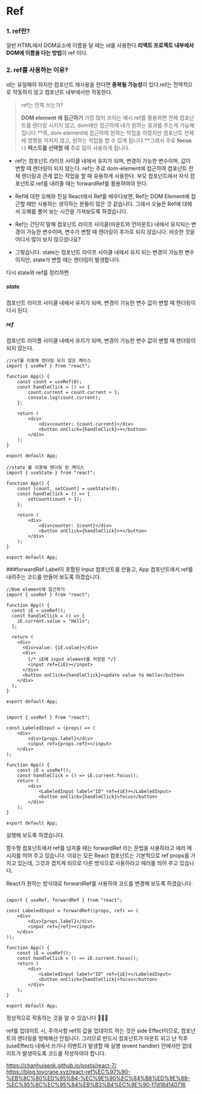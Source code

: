# Ref

### 1. ref란?

일반 HTML에서 DOM요소에 이름을 달 때는 id를 사용한다.**리액트 프로젝트 내부에서 DOM에 이름을 다는 방법**이 ref 이다.

### 2. ref를 사용하는 이유?

id는 유일해야 하지만 컴포넌트 재사용을 한다면 **중복될 가능성**이 있다.ref는 전역적으로 작동하지 않고 컴포넌트 내부에서만 작동한다.

> ref는 언제 쓰는가?
>
> **DOM element 에 접근하기** 가장 많이 쓰이는 예시.ref를 활용하면 전체 컴포넌트를 렌더링 시키지 않고, dom에만 접근하여 내가 원하는 효과를 주는게 가능해 집니다.**즉, dom element에 접근하여 원하는 작업을 하였지만 컴포넌트 전체에 영향을 끼치지 않고, 원하는 작업을 할 수 있게 됩니다.**그래서 주로 **focus**나 **텍스트를 선택할 때** 주로 많이 사용하게 됩니다.

- ref는 컴포넌트 라이프 사이클 내에서 유지가 되며, 변경이 가능한 변수이며, 값이 변할 때 렌더링이 되지 않는다.
  ref는 주로 dom-element에 접근하여 컴포넌트 전체 렌더링과 관계 없는 작업을 할 때 유용하게 사용한다.
  부모 컴포넌트에서 자식 컴포넌트로 ref를 내려줄 때는 forwardRef를 활용하여야 한다.

- Ref에 대한 오해와 진실
  React에서 Ref를 배우다보면, Ref는 DOM Element에 접근할 때만 사용하는 생각하는 분들이 많은 것 같습니다. 그래서 오늘은 Ref에 대해서 오해를 풀어 보는 시간을 가져보도록 하겠습니다.

- Ref는 간단히 말해 컴포넌트 라이프 사이클(마운트와 언마운트) 내에서 유지되는 변경이 가능한 변수이며, 변수가 변할 때 렌더링이 추가로 되지 않습니다. 비슷한 것을 어디서 많이 보지 않으셨나요?

- 그렇습니다. state는 컴포넌트 라이프 사이클 내에서 유지 되는 변경이 가능한 변수이지만, state가 변할 때는 렌더링이 발생합니다.

다시 state와 ref를 정리하면

##### state

컴포넌트 라이프 사이클 내에서 유지가 되며, 변경이 가능한 변수
값이 변할 때 렌더링이 다시 된다.

##### ref

컴포넌트 라이플 사이클 내에서 유지가 되며, 변경이 가능한 변수
값이 변할 때 렌더링이 되지 않는다.

```
//ref를 이용해 렌더링 되지 않은 케이스
import { useRef } from "react";

function App() {
	const count = useRef(0);
	const handleClick = () => {
		count.current = count.current + 1;
		console.log(count.current);
	};

	return (
		<div>
			<div>counter: {count.current}</div>
			<button onClick={handleClick}>+</button>
		</div>
	);
}

export default App;
```

```
//state 를 이용해 렌더링 된 케이스
import { useState } from "react";

function App() {
	const [count, setCount] = useState(0);
	const handleClick = () => {
		setCount(count + 1);
	};

	return (
		<div>
			<div>counter: {count}</div>
			<button onClick={handleClick}>+</button>
		</div>
	);
}

export default App;

```

###forwardRef
Label이 포함된 Input 컴포넌트를 만들고, App 컴포넌트에서 ref를 내려주는 코드를 만들어 보도록 하겠습니다.

```
//Dom element에 접근하기
import { useRef } from "react";

function App() {
  const iE = useRef();
  const handleClick = () => {
    iE.current.value = "Hello";
  };

  return (
    <div>
      <div>value: {iE.value}</div>
      <div>
        {/* iE에 input element를 저장함 */}
        <input ref={iE}></input>
      </div>
      <button onClick={handleClick}>update value to Hello</button>
    </div>
  );
}

export default App;
```

```

import { useRef } from "react";

const LabeledInput = (props) => (
	<div>
		<div>{props.label}</div>
		<input ref={props.ref}></input>
	</div>
);

function App() {
	const iE = useRef();
	const handleClick = () => iE.current.focus();
	return (
		<div>
			<LabeledInput label="ID" ref={iE}></LabeledInput>
			<button onClick={handleClick}>focus</button>
		</div>
	);
}

export default App;
```

실행해 보도록 하겠습니다.

함수형 컴포넌트에서 ref를 넘겨줄 때는 forwardRef 라는 문법을 사용하라고 에러 메시지를 띄어 주고 있습니다. 이유는 모든 React 컴포넌트는 기본적으로 ref props를 가지고 있는데, 그것과 겹치게 되므로 다른 방식으로 사용하라고 에러를 띄어 주고 있습니다.

React가 원하는 방식대로 forwardRef를 사용하여 코드를 변경해 보도록 하겠습니다.

```

import { useRef, forwardRef } from "react";

const LabeledInput = forwardRef((props, ref) => (
	<div>
		<div>{props.label}</div>
		<input ref={ref}></input>
	</div>
));

function App() {
	const iE = useRef();
	const handleClick = () => iE.current.focus();
	return (
		<div>
			<LabeledInput label="ID" ref={iE}></LabeledInput>
			<button onClick={handleClick}>focus</button>
		</div>
	);
}

export default App;
```

정상적으로 작동하는 것을 알 수 있습니다 👏👏👏

ref를 업데이트 시, 주의사항
ref의 값을 업데이트 하는 것은 side Effect이므로, 컴포넌트의 렌더링을 방해해선 안됩니다. 그러므로 반드시 컴포넌트가 마운트 되고 난 직후 (useEffect) 내에서 쓰거나 이벤트가 발생할 때 실행 (event handler) 안에서만 업데이트가 발생하도록 코드를 작성하여야 합니다.

https://chanhuiseok.github.io/posts/react-7/
https://blog.toycrane.xyz/react-ref%EC%97%90-%EB%8C%80%ED%95%B4-%EC%9E%90%EC%84%B8%ED%9E%88-%EC%95%8C%EC%95%84%EB%B3%B4%EC%9E%90-f7d18d140716
